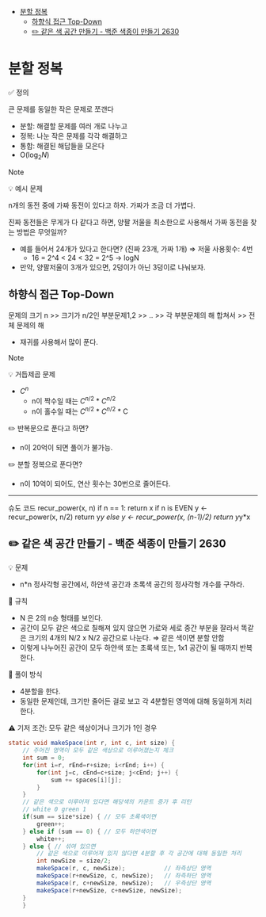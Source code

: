 - [분할 정복](#분할-정복)
  - [하향식 접근 Top-Down](#하향식-접근-top-down)
  - [✏️ 같은 색 공간 만들기 - 백준 색종이 만들기 2630](#️-같은-색-공간-만들기---백준-색종이-만들기-2630)


# 분할 정복 

✅ 정의

큰 문제를 동일한 작은 문제로 쪼갠다 
- 분할: 해결할 문제를 여러 개로 나누고
- 정복: 나눈 작은 문제를 각각 해결하고 
- 통합: 해결된 해답들을 모은다 
- O($\log_{2}{N}$) 

> [!note]
> 💡 예시 문제 
> 
> n개의 동전 중에 가짜 동전이 있다고 하자. 가짜가 조금 더 가볍다. 
> 
> 진짜 동전들은 무게가 다 같다고 하면, 양팔 저울을 최소한으로 사용해서 가짜 동전을 찾는 방법은 무엇일까? 
> 
> - 예를 들어서 24개가 있다고 한다면? (진짜 23개, 가짜 1개) ⇒ 저울 사용횟수: 4번
>     - 16 = 2^4 < 24 < 32 = 2^5 → logN
> - 만약, 양팔저울이 3개가 있으면, 2덩이가 아닌 3덩이로 나눠보자.

## 하향식 접근 Top-Down 
문제의 크기 n >> 크기가 n/2인 부분문제1,2 >> .. >> 각 부분문제의 해 합쳐서 >> 전체 문제의 해 

- 재귀를 사용해서 많이 푼다. 

> [!note]
> 💡 거듭제곱 문제 
> - $C^n$ 
>   - n이 짝수일 때는 $C^{n/2}$ * $C^{n/2}$
>   - n이 홀수일 때는 $C^{n/2}$ * $C^{n/2}$ * C
>
> ✏️ 반복문으로 푼다고 하면? 
> - n이 20억이 되면 풀이가 불가능. 
> 
> ✏️ 분할 정복으로 푼다면? 
> - n이 10억이 되어도, 연산 횟수는 30번으로 줄어든다. 
>
> ---
> 슈도 코드 
> recur_power(x, n)
>   if n == 1: return x
>   if n is EVEN
>       y <- recur_power(x, n/2)
>       return y*y
>   else
>       y <- recur_power(x, (n-1)/2)
>       return y*y*x 

## ✏️ 같은 색 공간 만들기 - 백준 색종이 만들기 2630

💡 문제
- n*n 정사각형 공간에서, 하얀색 공간과 초록색 공간의 정사각형 개수를 구하라. 

📌 규칙 

- N 은 2의 n승 형태를 보인다.
- 공간이 모두 같은 색으로 칠해져 있지 않으면 가로와 세로 중간 부분을 잘라서 똑같은 크기의 4개의 N/2 x N/2 공간으로 나눈다. ⇒ 같은 색이면 분할 안함
- 이렇게 나누어진 공간이 모두 하얀색 또는 초록색 또는, 1x1 공간이 될 때까지 반복한다.

📌 풀이 방식

- 4분할을 한다.
- 동일한 문제인데, 크기만 줄어든 걸로 보고 각 4분할된 영역에 대해 동일하게 처리한다.

⚠️ 기저 조건: 모두 같은 색상이거나 크기가 1인 경우
```java
static void makeSpace(int r, int c, int size) { 
    // 주어진 영역이 모두 같은 색상으로 이루어졌는지 체크 
    int sum = 0; 
    for(int i=r, rEnd=r+size; i<rEnd; i++) {	
        for(int j=c, cEnd=c+size; j<cEnd; j++) {
            sum += spaces[i][j]; 
        }
    }
    // 같은 색으로 이루어져 있다면 해당색의 카운트 증가 후 리턴 
    // white 0 green 1
    if(sum == size*size) { // 모두 초록색이면 
        green++;
    } else if (sum == 0) { // 모두 하얀색이면 
        white++;
    } else { // 섞여 있으면 
        // 같은 색으로 이루어져 있지 않다면 4분할 후 각 공간에 대해 동일한 처리 
        int newSize = size/2; 
        makeSpace(r, c, newSize);			// 좌측상단 영역
        makeSpace(r+newSize, c, newSize);	// 좌측하단 영역 
        makeSpace(r, c+newSize, newSize); 	// 우측상단 영역
        makeSpace(r+newSize, c+newSize, newSize);	
    }	
    }
```
